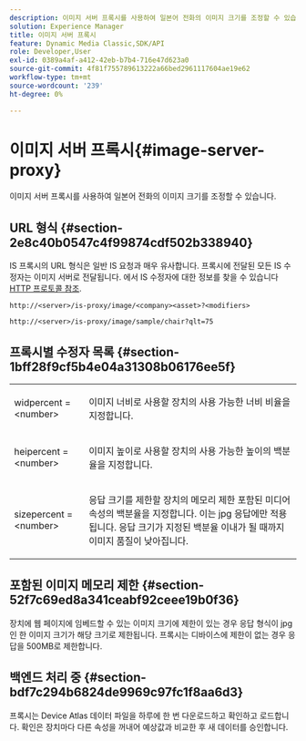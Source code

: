 ```yaml
---
description: 이미지 서버 프록시를 사용하여 일본어 전화의 이미지 크기를 조정할 수 있습니다.
solution: Experience Manager
title: 이미지 서버 프록시
feature: Dynamic Media Classic,SDK/API
role: Developer,User
exl-id: 0389a4af-a412-42eb-b7b4-716e47d623a0
source-git-commit: 4f81f755789613222a66bed2961117604ae19e62
workflow-type: tm+mt
source-wordcount: '239'
ht-degree: 0%

---
```


# 이미지 서버 프록시{#image-server-proxy}

이미지 서버 프록시를 사용하여 일본어 전화의 이미지 크기를 조정할 수 있습니다.

## URL 형식 {#section-2e8c40b0547c4f99874cdf502b338940}

IS 프록시의 URL 형식은 일반 IS 요청과 매우 유사합니다. 프록시에 전달된 모든 IS 수정자는 이미지 서버로 전달됩니다. 에서 IS 수정자에 대한 정보를 찾을 수 있습니다 [HTTP 프로토콜 참조](../../is-api/http-ref/image-serving-api-ref/c-http-protocol-reference/c-introduction/c-introduction.md#concept-dbbd5241bc6248ad9b9d7f6c635c311e).

`http://<server>/is-proxy/image/<company><asset>?<modifiers>`

`http://<server>/is-proxy/image/sample/chair?qlt=75`

## 프록시별 수정자 목록 {#section-1bff28f9cf5b4e04a31308b06176ee5f}

<table id="simpletable_40C1DFB183B54A79BCF65D51ED480CE0"> 
 <tr class="strow"> 
  <td class="stentry"> <p><span class="codeph"> widpercent = &lt;number&gt;</span> </p></td> 
  <td class="stentry"> <p>이미지 너비로 사용할 장치의 사용 가능한 너비 비율을 지정합니다. </p></td> 
 </tr> 
 <tr class="strow"> 
  <td class="stentry"> <p><span class="codeph"> heipercent = &lt;number&gt;</span> </p></td> 
  <td class="stentry"> <p>이미지 높이로 사용할 장치의 사용 가능한 높이의 백분율을 지정합니다. </p></td> 
 </tr> 
 <tr class="strow"> 
  <td class="stentry"> <p><span class="codeph"> sizepercent = &lt;number&gt;</span> </p></td> 
  <td class="stentry"> <p>응답 크기를 제한할 장치의 메모리 제한 포함된 미디어 속성의 백분율을 지정합니다. 이는 jpg 응답에만 적용됩니다. 응답 크기가 지정된 백분율 이내가 될 때까지 이미지 품질이 낮아집니다. </p></td> 
 </tr> 
</table>

## 포함된 이미지 메모리 제한 {#section-52f7c69ed8a341ceabf92ceee19b0f36}

장치에 웹 페이지에 임베드할 수 있는 이미지 크기에 제한이 있는 경우 응답 형식이 jpg인 한 이미지 크기가 해당 크기로 제한됩니다. 프록시는 디바이스에 제한이 없는 경우 응답을 500MB로 제한합니다.

## 백엔드 처리 중 {#section-bdf7c294b6824de9969c97fc1f8aa6d3}

프록시는 Device Atlas 데이터 파일을 하루에 한 번 다운로드하고 확인하고 로드합니다. 확인은 장치마다 다른 속성을 꺼내어 예상값과 비교한 후 새 데이터를 승인합니다.
